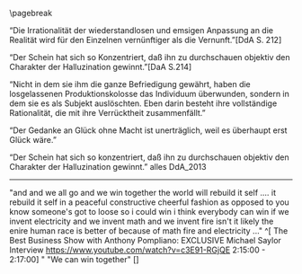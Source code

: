 
\pagebreak


“Die Irrationalität der wiederstandlosen und emsigen Anpassung an die Realität wird für den Einzelnen vernünftiger als die Vernunft.”[DdA S. 212]

“Der Schein hat sich so Konzentriert, daß ihn zu durchschauen objektiv den Charakter der Halluzination gewinnt.”[DaA S.214]

“Nicht in dem sie ihm die ganze Befriedigung gewährt, haben die losgelassenen Produktionskolosse das Individuum überwunden, sondern in dem sie es als Subjekt auslöschten.
Eben darin besteht ihre vollständige Rationalität, die mit ihre Verrücktheit zusammenfällt.”

“Der Gedanke an Glück ohne Macht ist unerträglich, weil es überhaupt erst Glück wäre.”

“Der Schein hat sich so konzentriert, daß ihn zu durchschauen objektiv den Charakter der Halluzination gewinnt.”
alles DdA_2013

----
"and and we all go and we win together the world will rebuild it self  ....
it rebuild it self in a peaceful constructive cheerful fashion as opposed to you know someone's got to loose so i could win i think everybody can win if we invent electricity and we invent math and we invent fire isn't it likely the enire human race is better of because of math fire and electricity ..."  ^[ The Best Business Show with Anthony Pompliano: EXCLUSIVE Michael Saylor Interview https://www.youtube.com/watch?v=c3E91-RGjQE 2:15:00 - 2:17:00]
 "
"We can win together" []